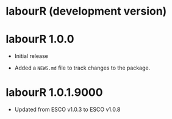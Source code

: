 # labourR (development version)

# labourR 1.0.0

* Initial release

* Added a `NEWS.md` file to track changes to the package.

# labourR 1.0.1.9000

* Updated from ESCO v1.0.3 to ESCO v1.0.8
